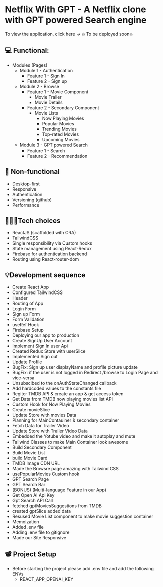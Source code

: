 # Netflix With GPT - A Netflix clone with GPT powered Search engine

To view the application, click here → 🔥 To be deployed soon🔥

## 💻 Functional: 
- Modules (Pages) 
    - Module 1 - Authentication
        - Feature 1 - Sign In
        - Feature 2 - Sign up
    - Module 2 - Browse
        - Feature 1 - Movie Component
            - Movie Trailer
            - Movie Details
        - Feature 2 - Secondary Component
            - Movie Lists
                - Now Playing Movies
                - Popular Movies
                - Trending Movies
                - Top-rated Movies
                - Upcoming Movies
    - Module 3 - GPT powered Search
        - Feature 1 - Search
        - Feature 2 - Recommendation

## 🎯 Non-functional
- Desktop-first
- Responsive
- Authentication
- Versioning (github)
- Performance 

## 👨🏻‍💻Tech choices
- ReactJS (scaffolded with CRA)
- TailwindCSS
- Single responsibility via Custom hooks
- State management using React-Redux
- Firebase for authentication backend
- Routing using React-router-dom



## 💡Development sequence
- Create React App
- Configured TailwindCSS 
- Header
- Routing of App
- Login Form
- Sign up Form
- Form Validation
- useRef Hook
- Firebase Setup
- Deploying our app to production
- Create SignUp User Account
- Implement Sign In user Api
- Created Redux Store with userSlice
- Implemented Sign out 
- Update Profile
- BugFix: Sign up user displayName and profile picture update
- BugFix: if the user is not logged in Redirect /browse to Login Page and vice-versa
- Unsubscibed to the onAuthStateChanged callback
- Add hardcoded values to the constants file
- Regiter TMDB API & create an app & get access token
- Get Data from TMDB now playing movies list API
- Custom Hook for Now Playing Movies
- Create movieSlice
- Update Store with movies Data
- Planning for MainContauiner & secondary container
- Fetch Data for Trailer Video
- Update Store with Trailer Video Data
- Embedded the Yotube video and make it autoplay and mute
- Tailwind Classes to make Main Container look awesome
- Build Secondary Component
- Build Movie List
- build Movie Card
- TMDB Image CDN URL
- Made the Browsre page amazing with Tailwind CSS
- usePopularMovies Custom hook
- GPT Search Page
- GPT Search Bar
- (BONUS) (Multi-language Feature in our App)
- Get Open AI Api Key 
- Gpt Search API Call
- fetched gptMoviesSuggestions from TMDB
- created gptSlice added data
- Resused Movie List component to make movie suggestion container
- Memoization
- Added .env file
- Adding .env file to gitignore
- Made our Site Responsive


## 📽️ Project Setup
- Before starting the project please add .env file and add the following ENVs
    - REACT_APP_OPENAI_KEY
    
